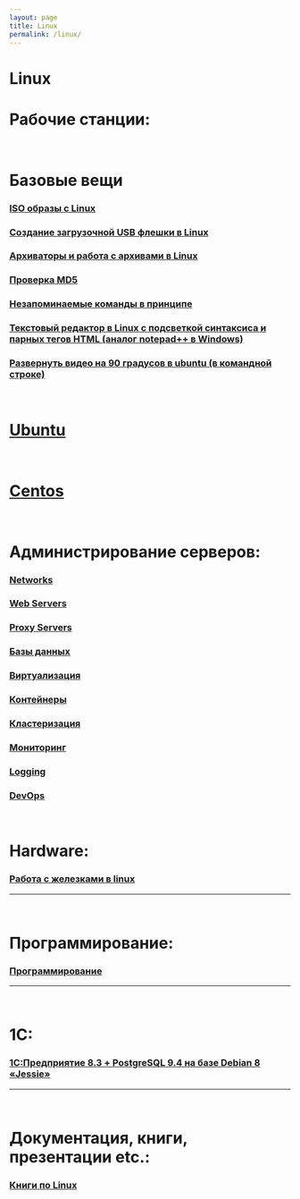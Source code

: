 ```yaml
---
layout: page
title: Linux
permalink: /linux/
---
```


# Linux

# Рабочие станции:

<br/>

# Базовые вещи

### [ISO образы с Linux](/linux/distribs/)

### [Создание загрузочной USB флешки в Linux](/linux/linux-live-usb-flash/)

### [Архиваторы и работа с архивами в Linux](/linux/archives/)

### [Проверка MD5](/linux/md5/)

### [Незапоминаемые команды в принципе](/linux/commands/)

### [Текстовый редактор в Linux с подсветкой синтаксиса и парных тегов HTML (аналог notepad++ в Windows)](/linux/code/editors/)

### [Развернуть видео на 90 градусов в ubuntu (в командной строке)](/linux/editors/)


<br/>

# [Ubuntu](/linux/ubuntu/)

<br/>

# [Centos](/linux/centos/)

<br/>

# Администрирование серверов:

### [Networks](/linux/networks/)

### [Web Servers](/linux/webservers/)

### [Proxy Servers](/linux/proxy/)

### [Базы данных](/linux/databases/)

### [Виртуализация](/linux/virtual/)

### [Контейнеры](/linux/containers/)

### [Кластеризация](/linux/clustering/)

### [Мониторинг](/linux/monitoring/)

### [Logging](/linux/logging/)

### [DevOps](/linux/devops/)

<br/>

# Hardware:

### [Работа с железками в linux](/linux/hardware/)

---

<br/>

# Программирование:

### [Программирование](/linux/dev/)

---

<br/>

# 1C:

### [1С:Предприятие 8.3 + PostgreSQL 9.4 на базе Debian 8 «Jessie»](http://nixway.org/2015/11/10/1c-predpriyatie-8-3+postgresql-na-baze-debian-8-jessie/)

---

<br/>

# Документация, книги, презентации etc.:

### [Книги по Linux](/linux/books/)
